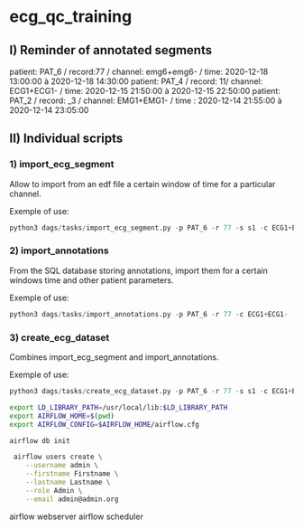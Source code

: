 # ecg_qc_training


## I) Reminder of annotated segments

patient: PAT_6 / record:77 / channel: emg6+emg6- / time: 2020-12-18 13:00:00 à 2020-12-18 14:30:00
patient: PAT_4 / record: 11/ channel: ECG1+ECG1- / time: 2020-12-15 21:50:00 à 2020-12-15 22:50:00
patient: PAT_2 / record: _3 / channel:  EMG1+EMG1- / time : 2020-12-14 21:55:00 à 2020-12-14 23:05:00


## II) Individual scripts

### 1) import_ecg_segment

Allow to import from an edf file a certain window of time for a particular channel.

Exemple of use:
```python
python3 dags/tasks/import_ecg_segment.py -p PAT_6 -r 77 -s s1 -c ECG1+ECG1- -st '2020-12-18 13:00:00' -et '2020-12-18 14:30:00'
```

### 2) import_annotations

From the SQL database storing annotations, import them for a certain windows time and other patient parameters.

Exemple of use:
```python
python3 dags/tasks/import_annotations.py -p PAT_6 -r 77 -c ECG1+ECG1- -ids 2,3,4 -st '2020-12-18 13:00:00' -et '2020-12-18 14:30:00'
```

### 3) create_ecg_dataset

Combines import_ecg_segment and import_annotations.

Exemple of use:
```python
python3 dags/tasks/create_ecg_dataset.py -p PAT_6 -r 77 -s s1 -c ECG1+ECG1- -ids 2,3,4 -st '2020-12-18 13:00:00' -et '2020-12-18 14:30:00'
```


```bash
export LD_LIBRARY_PATH=/usr/local/lib:$LD_LIBRARY_PATH
export AIRFLOW_HOME=$(pwd)
export AIRFLOW_CONFIG=$AIRFLOW_HOME/airflow.cfg
```

```bash
airflow db init
```

```bash
 airflow users create \
    --username admin \
    --firstname Firstname \
    --lastname Lastname \
    --role Admin \
    --email admin@admin.org
```

airflow webserver
airflow scheduler